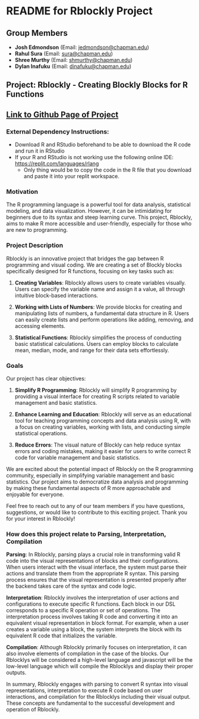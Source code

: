# README for Rblockly Project

## Group Members

- **Josh Edmondson** (Email: jedmondson@chapman.edu)
- **Rahul Sura** (Email: sura@chapman.edu)
- **Shree Murthy** (Email: shmurthy@chapman.edu)
- **Dylan Inafuku** (Email: dinafuku@chapman.edu)

## Project: Rblockly - Creating Blockly Blocks for R Functions

## [Link to Github Page of Project](https://shmurthy08.github.io/RBlockly/src/design-blocks/index.html )

### External Dependency Instructions:

- Download R and RStudio beforehand to be able to download the R code and run it in RStudio
- If your R and RStudio is not working use the following online IDE: https://replit.com/languages/rlang
    - Only thing would be to copy the code in the R file that you download and paste it into your replit workspace. 

### Motivation

The R programming language is a powerful tool for data analysis, statistical modeling, and data visualization. However, it can be intimidating for beginners due to its syntax and steep learning curve. This project, Rblockly, aims to make R more accessible and user-friendly, especially for those who are new to programming.

### Project Description

Rblockly is an innovative project that bridges the gap between R programming and visual coding. We are creating a set of Blockly blocks specifically designed for R functions, focusing on key tasks such as:

1. **Creating Variables**: Rblockly allows users to create variables visually. Users can specify the variable name and assign it a value, all through intuitive block-based interactions.

2. **Working with Lists of Numbers**: We provide blocks for creating and manipulating lists of numbers, a fundamental data structure in R. Users can easily create lists and perform operations like adding, removing, and accessing elements.

3. **Statistical Functions**: Rblockly simplifies the process of conducting basic statistical calculations. Users can employ blocks to calculate mean, median, mode, and range for their data sets effortlessly.

### Goals

Our project has clear objectives:

1. **Simplify R Programming**: Rblockly will simplify R programming by providing a visual interface for creating R scripts related to variable management and basic statistics.

2. **Enhance Learning and Education**: Rblockly will serve as an educational tool for teaching programming concepts and data analysis using R, with a focus on creating variables, working with lists, and conducting simple statistical operations.

3. **Reduce Errors**: The visual nature of Blockly can help reduce syntax errors and coding mistakes, making it easier for users to write correct R code for variable management and basic statistics.

We are excited about the potential impact of Rblockly on the R programming community, especially in simplifying variable management and basic statistics. Our project aims to democratize data analysis and programming by making these fundamental aspects of R more approachable and enjoyable for everyone.

Feel free to reach out to any of our team members if you have questions, suggestions, or would like to contribute to this exciting project. Thank you for your interest in Rblockly!

### How does this project relate to Parsing, Interpretation, Compilation

**Parsing**: In Rblockly, parsing plays a crucial role in transforming valid R code into the visual representations of blocks and their configurations. When users interact with the visual interface, the system must parse their actions and translate them from the appropriate R syntax. This parsing process ensures that the visual representation is presented properly after the backend takes care of the syntax and code logic. 

**Interpretation**: Rblockly involves the interpretation of user actions and configurations to execute specific R functions. Each block in our DSL corresponds to a specific R operation or set of operations. The interpretation process involves taking R code and converting it into an equivalent visual representation in block format. For example, when a user creates a variable using a block, the system interprets the block with its equivalent R code that initializes the variable.

**Compilation**: Although Rblockly primarily focuses on interpretation, it can also involve elements of compilation in the case of the blocks. Our Rblocklys will be considered a high-level language and javascript will be the low-level language which will compile the Rblocklys and display their proper outputs. 

In summary, Rblockly engages with parsing to convert R syntax into visual representations, interpretation to execute R code based on user interactions, and compilation for the Rblocklys including their visual output. These concepts are fundamental to the successful development and operation of Rblockly.
